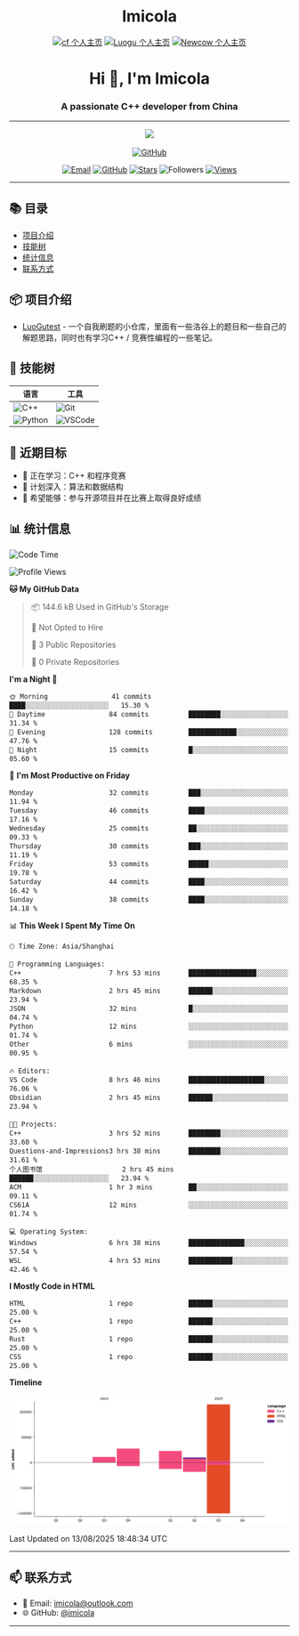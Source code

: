 <h1 align="center">Imicola</h1>

<div align="center">

[![cf 个人主页](https://img.shields.io/badge/codeforces-imicola-yellow)](https://codeforces.com/profile/imicola)
[![Luogu 个人主页](https://img.shields.io/badge/Luogu-imicola-blue)](https://www.luogu.com.cn/user/1422275)
[![Newcow 个人主页](https://img.shields.io/badge/牛客-imicola-blue)](https://ac.nowcoder.com/acm/contest/profile/693475085)

</div>
<div align="center">
  
# Hi 👋, I'm Imicola

### A passionate C++ developer from China

---

<p align="center">
  <img src="https://readme-typing-svg.herokuapp.com/?lines=Learning+C%2B%2B+and+Competitive+Programming;First-year+Software+Engineering+Student&font=Fira%20Code&center=true&width=480&height=50">
</p>

<a href="https://github.com/imicola">
    <img src="https://img.shields.io/badge/GitHub-imicola-brightgreen" alt="GitHub"/>
</a>

<div align="center">

[![Email](https://img.shields.io/badge/-Email-c14438?style=flat&logo=Gmail&logoColor=white)](mailto:imicola@outlook.com)
[![GitHub](https://img.shields.io/badge/GitHub-imicola-brightgreen)](https://github.com/imicola)
[![Stars](https://img.shields.io/github/stars/imicola?color=fefb7b&logo=Github)](https://github.com/imicola)
![Followers](https://img.shields.io/github/followers/imicola?color=blue&logo=Github)
[![Views](https://komarev.com/ghpvc/?username=imicola&color=blue&style=flat)](https://github.com/imicola)

</div>

---

</div>

## 📚 目录
- [项目介绍](#项目介绍)
- [技能树](#技能树)
- [统计信息](#统计信息)
- [联系方式](#联系方式)

## 📦 项目介绍
- [LuoGutest](https://github.com/imicola/LuoGutest) - 一个自我刷题的小仓库，里面有一些洛谷上的题目和一些自己的解题思路，同时也有学习C++ / 竞赛性编程的一些笔记。

## 🚀 技能树
| 语言  | 工具 |
|-------|------|
| ![C++](https://img.shields.io/badge/-C++-00599C?style=flat&logo=c%2B%2B&logoColor=white) | ![Git](https://img.shields.io/badge/-Git-F05032?style=flat&logo=git&logoColor=white) |
| ![Python](https://img.shields.io/badge/-Python-3776AB?style=flat&logo=python&logoColor=white) | ![VSCode](https://img.shields.io/badge/-VSCode-007ACC?style=flat&logo=visual-studio-code&logoColor=white) |


## 🎯 近期目标

- 🔭 正在学习：C++ 和程序竞赛
- 🌱 计划深入：算法和数据结构
- 👯 希望能够：参与开源项目并在比赛上取得良好成绩

## 📊 统计信息
<!--START_SECTION:waka-->
![Code Time](http://img.shields.io/badge/Code%20Time-622%20hrs%2022%20mins-blue)

![Profile Views](http://img.shields.io/badge/Profile%20Views-0-blue)

**🐱 My GitHub Data** 

> 📦 144.6 kB Used in GitHub's Storage 
 > 
> 🚫 Not Opted to Hire
 > 
> 📜 3 Public Repositories 
 > 
> 🔑 0 Private Repositories 
 > 
**I'm a Night 🦉** 

```text
🌞 Morning                41 commits          ████░░░░░░░░░░░░░░░░░░░░░   15.30 % 
🌆 Daytime                84 commits          ████████░░░░░░░░░░░░░░░░░   31.34 % 
🌃 Evening                128 commits         ████████████░░░░░░░░░░░░░   47.76 % 
🌙 Night                  15 commits          █░░░░░░░░░░░░░░░░░░░░░░░░   05.60 % 
```
📅 **I'm Most Productive on Friday** 

```text
Monday                   32 commits          ███░░░░░░░░░░░░░░░░░░░░░░   11.94 % 
Tuesday                  46 commits          ████░░░░░░░░░░░░░░░░░░░░░   17.16 % 
Wednesday                25 commits          ██░░░░░░░░░░░░░░░░░░░░░░░   09.33 % 
Thursday                 30 commits          ███░░░░░░░░░░░░░░░░░░░░░░   11.19 % 
Friday                   53 commits          █████░░░░░░░░░░░░░░░░░░░░   19.78 % 
Saturday                 44 commits          ████░░░░░░░░░░░░░░░░░░░░░   16.42 % 
Sunday                   38 commits          ████░░░░░░░░░░░░░░░░░░░░░   14.18 % 
```


📊 **This Week I Spent My Time On** 

```text
🕑︎ Time Zone: Asia/Shanghai

💬 Programming Languages: 
C++                      7 hrs 53 mins       █████████████████░░░░░░░░   68.35 % 
Markdown                 2 hrs 45 mins       ██████░░░░░░░░░░░░░░░░░░░   23.94 % 
JSON                     32 mins             █░░░░░░░░░░░░░░░░░░░░░░░░   04.74 % 
Python                   12 mins             ░░░░░░░░░░░░░░░░░░░░░░░░░   01.74 % 
Other                    6 mins              ░░░░░░░░░░░░░░░░░░░░░░░░░   00.95 % 

🔥 Editors: 
VS Code                  8 hrs 46 mins       ███████████████████░░░░░░   76.06 % 
Obsidian                 2 hrs 45 mins       ██████░░░░░░░░░░░░░░░░░░░   23.94 % 

🐱‍💻 Projects: 
C++                      3 hrs 52 mins       ████████░░░░░░░░░░░░░░░░░   33.60 % 
Questions-and-Impressions3 hrs 38 mins       ████████░░░░░░░░░░░░░░░░░   31.61 % 
个人图书馆                    2 hrs 45 mins       ██████░░░░░░░░░░░░░░░░░░░   23.94 % 
ACM                      1 hr 3 mins         ██░░░░░░░░░░░░░░░░░░░░░░░   09.11 % 
CS61A                    12 mins             ░░░░░░░░░░░░░░░░░░░░░░░░░   01.74 % 

💻 Operating System: 
Windows                  6 hrs 38 mins       ██████████████░░░░░░░░░░░   57.54 % 
WSL                      4 hrs 53 mins       ███████████░░░░░░░░░░░░░░   42.46 % 
```

**I Mostly Code in HTML** 

```text
HTML                     1 repo              ██████░░░░░░░░░░░░░░░░░░░   25.00 % 
C++                      1 repo              ██████░░░░░░░░░░░░░░░░░░░   25.00 % 
Rust                     1 repo              ██████░░░░░░░░░░░░░░░░░░░   25.00 % 
CSS                      1 repo              ██████░░░░░░░░░░░░░░░░░░░   25.00 % 
```



**Timeline**

![Lines of Code chart](https://raw.githubusercontent.com/imicola/imicola/main/assets/bar_graph.png)


 Last Updated on 13/08/2025 18:48:34 UTC
<!--END_SECTION:waka-->

---

## 📫 联系方式

- 📧 Email: imicola@outlook.com
- 🌐 GitHub: [@imicola](https://github.com/imicola)

---